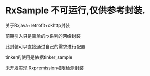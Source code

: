 # RxSample  不可运行,仅供参考封装.
关于Rxjava+retrofit+okhttp封装

前期引入只是简单的rx系列的网络封装

此封装可以直接通过自己的需求进行配置

tinker的使用是依据tinker_sample

未开发实现:Rxpremission权限检测封装
